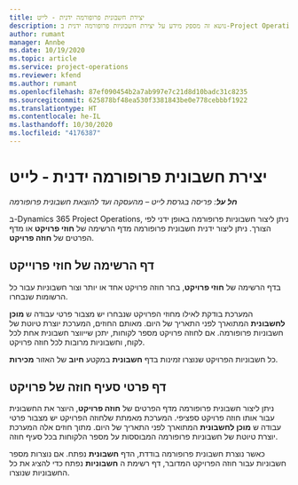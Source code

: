 ```yaml
---
title: יצירת חשבונית פרופורמה ידנית - לייט
description: נושא זה מספק מידע על יצירת חשבוניות פרופורמה ידנית ב-Project Operations.
author: rumant
manager: Annbe
ms.date: 10/19/2020
ms.topic: article
ms.service: project-operations
ms.reviewer: kfend
ms.author: rumant
ms.openlocfilehash: 87ef090454b2a7ab997e7c21d8d10badc31c8235
ms.sourcegitcommit: 625878bf48ea530f3381843be0e778cebbbf1922
ms.translationtype: HT
ms.contentlocale: he-IL
ms.lasthandoff: 10/30/2020
ms.locfileid: "4176387"
---
```

# <a name="create-a-manual-proforma-invoice---lite"></a>יצירת חשבונית פרופורמה ידנית - לייט

_**חל על**: פריסה בגרסת לייט – מהעסקה ועד להוצאת חשבונית פרופורמה_

ב-Dynamics 365 Project Operations, ניתן ליצור חשבוניות פרופורמה באופן ידני לפי הצורך. ניתן ליצור ידנית חשבונית פרופורמה מדף הרשימה של **חוזי פרויקט** או מדף הפרטים של **חוזה פרויקט**.

##  <a name="project-contracts-list-page"></a>דף הרשימה של חוזי פרוייקט

בדף הרשימה של **חוזי פרויקט**, בחר חוזה פרויקט אחד או יותר וצור חשבוניות עבור כל הרשומות שנבחרו.

המערכת בודקת לאילו מחוזי הפרויקט שנבחרו יש מצבור פרטי עבודה ש **מוכן לחשבונית** המתוארך לפני התאריך של היום. מאותם החוזים, המערכת יוצרת טיוטת של חשבוניות פרופורמה. אם לחוזה פרויקט מספר לקוחות, יתכן שייווצר חשבונית אחת לכל לקוח, וחשבוניות מרובות לכל חוזה פרויקט.

כל חשבוניות הפרויקט שנוצרו זמינות בדף **חשבונית** במקטע **חיוב** של האזור **מכירות**.

## <a name="project-contract-details-page"></a>דף פרטי סעיף חוזה של פרויקט

ניתן ליצור חשבונית פרופורמה מדף הפרטים של **חוזה פרויקט**, היוצר את החשבונית עבור אותו חוזה פרויקט ספציפי. המערכת מאמתת שלחוזה הפרויקט יש מצבור פרטי עבודה ש **מוכן לחשבונית** המתוארך לפני התאריך של היום. מתוך חוזים אלה המערכת יוצרת טיוטת של חשבוניות פרופורמה המבוססות על מספר הלקוחות בכל סעיף חוזה.

כאשר נוצרת חשבונית פרופורמה בודדת, הדף **חשבונית** נפתח. אם נוצרות מספר חשבוניות עבור חוזה הפרויקט המדובר, דף רשימת ה **חשבוניות** נפתח כדי להציג את כל החשבוניות שנוצרו.
